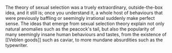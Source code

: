The theory of sexual selection was a truely extraordinary, outside-the-box idea, and it still is; once you understand it, a whole host of behaviours that were previously baffling or seemingly irrational suddenly make perfect sense. The ideas that emerge from sexual selection theory explain not only natural anomalies such as the peacock's tail, but also the popularity of many seemingly insane human behaviours and tastes, from the existence of [[Veblen goods]] such as caviar, to more mundane absurdities such as the typewriter.